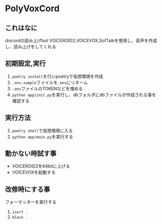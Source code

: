 # PolyVoxCord

## これはなに
discordの読み上げbot
VOICEROID2,VOICEVOX,SofTalkを使用し、音声を作成し、読み上げをしてくれる

## 初期設定,実行
1. `poetry install`を行いpoetryで仮想環境を作成
2. `.env.sample`ファイルを`.env`にリネーム
3. `.env`ファイルのTOKENなどを埋める
4. `python app/init.py`を実行し、dbフォルダにdbファイルが作成される事を確認する

## 実行方法
1. `poetry shell`で仮想環境に入る
2. `python app/main.py`を実行する

## 動かない時試す事
- VOICEROID2を64bitに上げる
- VOICEVOXを起動する

## 改修時にする事
フォーマッターを実行する
1. `isort .`
2. `black .`
